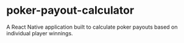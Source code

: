 # poker-payout-calculator
A React Native application built to calculate poker payouts based on individual player winnings.
